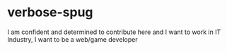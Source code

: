 # verbose-spug
I am confident and determined to contribute here and I want to work in IT Industry, I want to be a web/game developer
